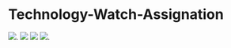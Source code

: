 # Technology-Watch-Assignation
![](https://img.shields.io/badge/%20-javaScript-yellow?logo=javaScript).
![](https://img.shields.io/badge/javaScript-yellow?logo=javaScript)
![](https://img.shields.io/badge/HTML-orange?logo=HTML5)
![](https://img.shields.io/badge/Bootstrap_vue-blueviolet?logo=Bootstrap).
